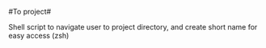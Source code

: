 #To project#

Shell script to navigate user to project directory, and create short name for easy access (zsh)